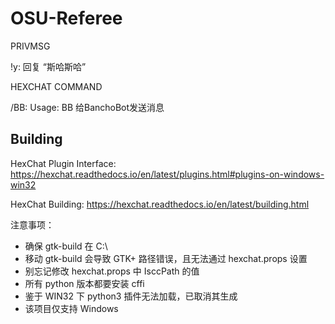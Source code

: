 # OSU-Referee

PRIVMSG

!y: 回复 “斯哈斯哈”

HEXCHAT COMMAND

/BB: Usage: BB <message> 给BanchoBot发送消息

## Building

HexChat Plugin Interface: https://hexchat.readthedocs.io/en/latest/plugins.html#plugins-on-windows-win32

HexChat Building: https://hexchat.readthedocs.io/en/latest/building.html

注意事项：
* 确保 gtk-build 在 C:\
* 移动 gtk-build 会导致 GTK+ 路径错误，且无法通过 hexchat.props 设置
* 别忘记修改 hexchat.props 中 IsccPath 的值
* 所有 python 版本都要安装 cffi
* 鉴于 WIN32 下 python3 插件无法加载，已取消其生成
* 该项目仅支持 Windows

